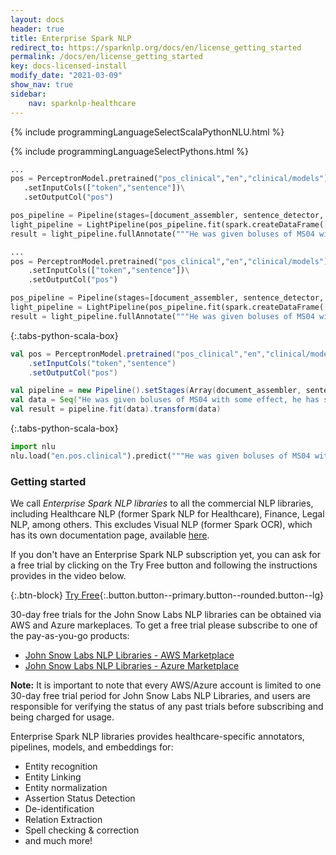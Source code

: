 ```yaml
---
layout: docs
header: true
title: Enterprise Spark NLP
redirect_to: https://sparknlp.org/docs/en/license_getting_started
permalink: /docs/en/license_getting_started
key: docs-licensed-install
modify_date: "2021-03-09"
show_nav: true
sidebar:
    nav: sparknlp-healthcare
---
```


<div class="h3-box" markdown="1">

<div class="tabs-model-aproach has_nlu" markdown="1">

{% include programmingLanguageSelectScalaPythonNLU.html %}

<div class="highlighter-rouge jsl-tabs tabs-python-scala-box language-python" markdown="1">
{% include programmingLanguageSelectPythons.html %}

<div class="tabs-mfl-box python-spark-nlp-jsl" markdown="1">

 ```python
...
pos = PerceptronModel.pretrained("pos_clinical","en","clinical/models")\
	.setInputCols(["token","sentence"])\
	.setOutputCol("pos")

pos_pipeline = Pipeline(stages=[document_assembler, sentence_detector, tokenizer, pos])
light_pipeline = LightPipeline(pos_pipeline.fit(spark.createDataFrame([[""]]).toDF("text")))
result = light_pipeline.fullAnnotate("""He was given boluses of MS04 with some effect, he has since been placed on a PCA - he take 80mg of oxycontin at home, his PCA dose is ~ 2 the morphine dose of the oxycontin, he has also received ativan for anxiety.""")
```

</div>
<div class="tabs-mfl-box python-johnsnowlabs" markdown="1">

```python
...
pos = PerceptronModel.pretrained("pos_clinical","en","clinical/models")\
    .setInputCols(["token","sentence"])\
    .setOutputCol("pos")

pos_pipeline = Pipeline(stages=[document_assembler, sentence_detector, tokenizer, pos])
light_pipeline = LightPipeline(pos_pipeline.fit(spark.createDataFrame([[""]]).toDF("text")))
result = light_pipeline.fullAnnotate("""He was given boluses of MS04 with some effect, he has since been placed on a PCA - he take 80mg of oxycontin at home, his PCA dose is ~ 2 the morphine dose of the oxycontin, he has also received ativan for anxiety.""")
```

</div>
</div>

{:.tabs-python-scala-box}
```scala
val pos = PerceptronModel.pretrained("pos_clinical","en","clinical/models")
	.setInputCols("token","sentence")
	.setOutputCol("pos")

val pipeline = new Pipeline().setStages(Array(document_assembler, sentence_detector, tokenizer, pos))
val data = Seq("He was given boluses of MS04 with some effect, he has since been placed on a PCA - he take 80mg of oxycontin at home, his PCA dose is ~ 2 the morphine dose of the oxycontin, he has also received ativan for anxiety.").toDF("text")
val result = pipeline.fit(data).transform(data)
```

{:.tabs-python-scala-box}
```python
import nlu
nlu.load("en.pos.clinical").predict("""He was given boluses of MS04 with some effect, he has since been placed on a PCA - he take 80mg of oxycontin at home, his PCA dose is ~ 2 the morphine dose of the oxycontin, he has also received ativan for anxiety.""")
```

</div>

### Getting started

We call *Enterprise Spark NLP libraries* to all the commercial NLP libraries, including Healthcare NLP (former
Spark NLP for Healthcare), Finance, Legal NLP, among others. This excludes Visual NLP (former Spark OCR), which has its own documentation page,
available [here](https://nlp.johnsnowlabs.com/docs/en/ocr).

If you don't have an Enterprise Spark NLP subscription yet, you can ask for a free trial by clicking on the Try Free button and following the instructions provides in the video below.

{:.btn-block}
[Try Free](https://www.johnsnowlabs.com/install/){:.button.button--primary.button--rounded.button--lg}


30-day free trials for the John Snow Labs NLP libraries can be obtained via AWS and Azure markeplaces. To get a free trial please subscribe to one of the pay-as-you-go products:
- [John Snow Labs NLP Libraries - AWS Marketplace](https://aws.amazon.com/marketplace/pp/prodview-kpac4xtqkxuqu)
- [John Snow Labs NLP Libraries - Azure Marketplace](https://azuremarketplace.microsoft.com/en-us/marketplace/apps/johnsnowlabsinc1646051154808.johnsnowlabs_nlp?tab=Overview)

**Note:** It is important to note that every AWS/Azure account is limited to one 30-day free trial period for John Snow Labs NLP Libraries, and users are responsible for verifying the status of any past trials before subscribing and being charged for usage.


Enterprise Spark NLP libraries provides healthcare-specific annotators, pipelines, models, and embeddings for:
- Entity recognition
- Entity Linking
- Entity normalization
- Assertion Status Detection
- De-identification
- Relation Extraction
- Spell checking & correction
- and much more!
 
<!---
Note: If you are going to use any pretrained licensed NER model, you don't need to install licensed libray. As long as you have the AWS keys and license keys in your environment, you will be able to use licensed NER models with Spark NLP public library. For the other licensed pretrained models like AssertionDL, Deidentification, Entity Resolvers and Relation Extraction models, you will need to install Spark NLP Enterprise as well.

 The library offers access to several clinical and biomedical transformers: JSL-BERT-Clinical, BioBERT, ClinicalBERT, GloVe-Med, GloVe-ICD-O. It also includes over 50 pre-trained healthcare models, that can recognize the following entities (any many more):
- Clinical - support Signs, Symptoms, Treatments, Procedures, Tests, Labs, Sections
- Drugs - support Name, Dosage, Strength, Route, Duration, Frequency
- Risk Factors- support Smoking, Obesity, Diabetes, Hypertension, Substance Abuse
- Anatomy - support Organ, Subdivision, Cell, Structure Organism, Tissue, Gene, Chemical
- Demographics - support Age, Gender, Height, Weight, Race, Ethnicity, Marital Status, Vital Signs
- Sensitive Data- support Patient Name, Address, Phone, Email, Dates, Providers, Identifiers
-->
